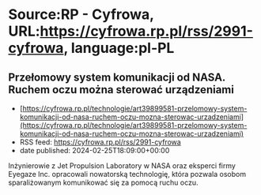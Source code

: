 # Source:RP - Cyfrowa, URL:https://cyfrowa.rp.pl/rss/2991-cyfrowa, language:pl-PL

## Przełomowy system komunikacji od NASA. Ruchem oczu można sterować urządzeniami
 - [https://cyfrowa.rp.pl/technologie/art39899581-przelomowy-system-komunikacji-od-nasa-ruchem-oczu-mozna-sterowac-urzadzeniami](https://cyfrowa.rp.pl/technologie/art39899581-przelomowy-system-komunikacji-od-nasa-ruchem-oczu-mozna-sterowac-urzadzeniami)
 - RSS feed: https://cyfrowa.rp.pl/rss/2991-cyfrowa
 - date published: 2024-02-25T18:09:00+00:00

Inżynierowie z Jet Propulsion Laboratory w NASA oraz eksperci firmy Eyegaze Inc. opracowali nowatorską technologię, która pozwala osobom sparaliżowanym komunikować się za pomocą ruchu oczu.

